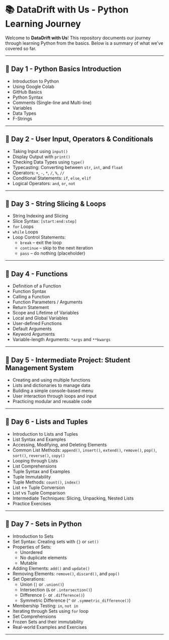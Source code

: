 # 📚 DataDrift with Us - Python Learning Journey

Welcome to **DataDrift with Us**! This repository documents our journey through learning Python from the basics. Below is a summary of what we’ve covered so far.

---

## 📘 Day 1 - Python Basics Introduction

- Introduction to Python  
- Using Google Colab  
- GitHub Basics  
- Python Syntax  
- Comments (Single-line and Multi-line)  
- Variables  
- Data Types  
- F-Strings  

---

## 📗 Day 2 - User Input, Operators & Conditionals

- Taking Input using `input()`  
- Display Output with `print()`  
- Checking Data Types using `type()`  
- Typecasting: Converting between `str`, `int`, and `float`  
- Operators: `+`, `-`, `*`, `/`, `%`, `//`  
- Conditional Statements: `if`, `else`, `elif`  
- Logical Operators: `and`, `or`, `not`

---

## 📙 Day 3 - String Slicing & Loops

- String Indexing and Slicing  
- Slice Syntax: `[start:end:step]`   
- `for` Loops  
- `while` Loops  
- Loop Control Statements:  
  - `break` – exit the loop  
  - `continue` – skip to the next iteration  
  - `pass` – do nothing (placeholder)

---

## 📕 Day 4 - Functions

- Definition of a Function  
- Function Syntax  
- Calling a Function  
- Function Parameters / Arguments  
- Return Statement  
- Scope and Lifetime of Variables  
- Local and Global Variables  
- User-defined Functions  
- Default Arguments  
- Keyword Arguments  
- Variable-length Arguments: `*args` and `**kwargs`

---

## 📙 Day 5 - Intermediate Project: Student Management System

- Creating and using multiple functions  
- Lists and dictionaries to manage data  
- Building a simple console-based menu  
- User interaction through loops and input  
- Practicing modular and reusable code  

---

## 📘 Day 6 - Lists and Tuples

- Introduction to Lists and Tuples  
- List Syntax and Examples  
- Accessing, Modifying, and Deleting Elements  
- Common List Methods: `append()`, `insert()`, `extend()`, `remove()`, `pop()`, `sort()`, `reverse()`, `copy()`  
- Looping through Lists  
- List Comprehensions  
- Tuple Syntax and Examples  
- Tuple Immutability  
- Tuple Methods: `count()`, `index()`  
- List ↔ Tuple Conversion  
- List vs Tuple Comparison  
- Intermediate Techniques: Slicing, Unpacking, Nested Lists  
- Practice Exercises

---

## 📗 Day 7 - Sets in Python

- Introduction to Sets  
- Set Syntax: Creating sets with `{}` or `set()`  
- Properties of Sets:  
  - Unordered  
  - No duplicate elements  
  - Mutable  
- Adding Elements: `add()` and `update()`  
- Removing Elements: `remove()`, `discard()`, and `pop()`  
- Set Operations:  
  - Union (`|` or `.union()`)  
  - Intersection (`&` or `.intersection()`)  
  - Difference (`-` or `.difference()`)  
  - Symmetric Difference (`^` or `.symmetric_difference()`)  
- Membership Testing: `in`, `not in`  
- Iterating through Sets using `for` loop  
- Set Comprehensions  
- Frozen Sets and their immutability  
- Real-world Examples and Exercises

---
